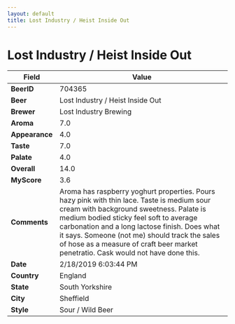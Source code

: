 ```yaml
---
layout: default
title: Lost Industry / Heist Inside Out
---
```


# Lost Industry / Heist Inside Out

| Field         | Value     |
|---------------|-----------|
| **BeerID** | 704365 |
| **Beer** | Lost Industry / Heist Inside Out |
| **Brewer** | Lost Industry Brewing |
| **Aroma** | 7.0 |
| **Appearance** | 4.0 |
| **Taste** | 7.0 |
| **Palate** | 4.0 |
| **Overall** | 14.0 |
| **MyScore** | 3.6 |
| **Comments** | Aroma has raspberry yoghurt properties. Pours hazy pink with thin lace. Taste is medium sour cream with background sweetness. Palate is medium bodied sticky feel soft to average carbonation and a long lactose finish. Does what it says. Someone (not me) should track the sales of hose as a measure of craft beer market penetratio. Cask would not have done this. |
| **Date** | 2/18/2019 6:03:44 PM |
| **Country** | England |
| **State** | South Yorkshire |
| **City** | Sheffield |
| **Style** | Sour / Wild Beer |
